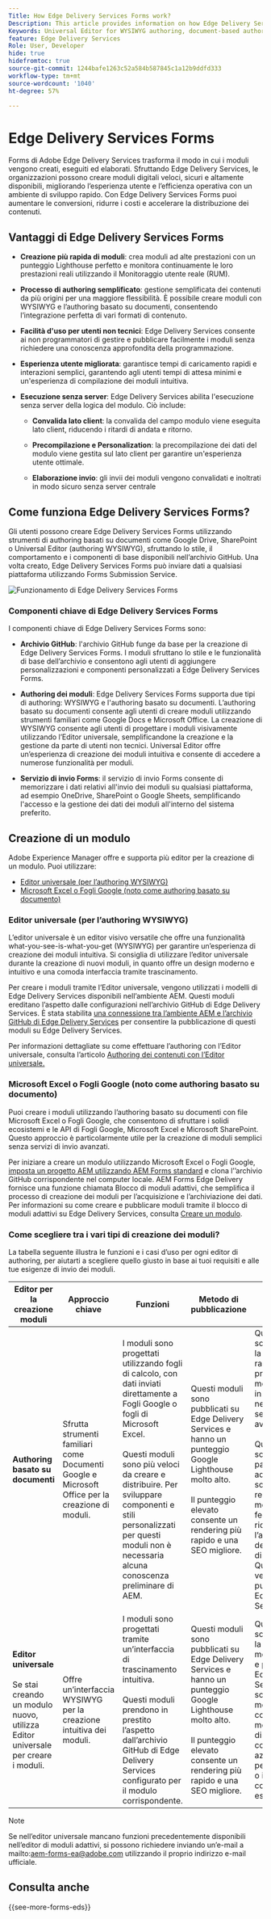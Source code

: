 ```yaml
---
Title: How Edge Delivery Services Forms work?
Description: This article provides information on how Edge Delivery Services Forms work. It also provides information on various form authoring platforms, including the Universal Editor and document-based authoring.
Keywords: Universal Editor for WYSIWYG authoring, document-based authoring, Working of Edge Delivery Services Forms, How Edge Delivery Services Forms work?
feature: Edge Delivery Services
Role: User, Developer
hide: true
hidefromtoc: true
source-git-commit: 1244bafe1263c52a584b587845c1a12b9ddfd333
workflow-type: tm+mt
source-wordcount: '1040'
ht-degree: 57%

---
```



# Edge Delivery Services Forms

Forms di Adobe Edge Delivery Services trasforma il modo in cui i moduli vengono creati, eseguiti ed elaborati. Sfruttando Edge Delivery Services, le organizzazioni possono creare moduli digitali veloci, sicuri e altamente disponibili, migliorando l’esperienza utente e l’efficienza operativa con un ambiente di sviluppo rapido. Con Edge Delivery Services Forms puoi aumentare le conversioni, ridurre i costi e accelerare la distribuzione dei contenuti.

## Vantaggi di Edge Delivery Services Forms

* **Creazione più rapida di moduli**: crea moduli ad alte prestazioni con un punteggio Lighthouse perfetto e monitora continuamente le loro prestazioni reali utilizzando il Monitoraggio utente reale (RUM).

* **Processo di authoring semplificato**: gestione semplificata dei contenuti da più origini per una maggiore flessibilità. È possibile creare moduli con WYSIWYG e l’authoring basato su documenti, consentendo l’integrazione perfetta di vari formati di contenuto.

* **Facilità d&#39;uso per utenti non tecnici**: Edge Delivery Services consente ai non programmatori di gestire e pubblicare facilmente i moduli senza richiedere una conoscenza approfondita della programmazione.

* **Esperienza utente migliorata**: garantisce tempi di caricamento rapidi e interazioni semplici, garantendo agli utenti tempi di attesa minimi e un&#39;esperienza di compilazione dei moduli intuitiva.

* **Esecuzione senza server**: Edge Delivery Services abilita l&#39;esecuzione senza server della logica del modulo. Ciò include:

   * **Convalida lato client**: la convalida del campo modulo viene eseguita lato client, riducendo i ritardi di andata e ritorno.

   * **Precompilazione e Personalization**: la precompilazione dei dati del modulo viene gestita sul lato client per garantire un&#39;esperienza utente ottimale.

   * **Elaborazione invio**: gli invii dei moduli vengono convalidati e inoltrati in modo sicuro senza server centrale

## Come funziona Edge Delivery Services Forms?

Gli utenti possono creare Edge Delivery Services Forms utilizzando strumenti di authoring basati su documenti come Google Drive, SharePoint o Universal Editor (authoring WYSIWYG), sfruttando lo stile, il comportamento e i componenti di base disponibili nell’archivio GitHub. Una volta creato, Edge Delivery Services Forms può inviare dati a qualsiasi piattaforma utilizzando Forms Submission Service.

![Funzionamento di Edge Delivery Services Forms](/help/edge/docs/forms/assets/eds-forms-working.png)

### Componenti chiave di Edge Delivery Services Forms

I componenti chiave di Edge Delivery Services Forms sono:

* **Archivio GitHub**: l&#39;archivio GitHub funge da base per la creazione di Edge Delivery Services Forms. I moduli sfruttano lo stile e le funzionalità di base dell’archivio e consentono agli utenti di aggiungere personalizzazioni e componenti personalizzati a Edge Delivery Services Forms.

* **Authoring dei moduli**: Edge Delivery Services Forms supporta due tipi di authoring: WYSIWYG e l&#39;authoring basato su documenti. L’authoring basato su documenti consente agli utenti di creare moduli utilizzando strumenti familiari come Google Docs e Microsoft Office. La creazione di WYSIWYG consente agli utenti di progettare i moduli visivamente utilizzando l’Editor universale, semplificandone la creazione e la gestione da parte di utenti non tecnici. Universal Editor offre un’esperienza di creazione dei moduli intuitiva e consente di accedere a numerose funzionalità per moduli.

* **Servizio di invio Forms**: il servizio di invio Forms consente di memorizzare i dati relativi all&#39;invio dei moduli su qualsiasi piattaforma, ad esempio OneDrive, SharePoint o Google Sheets, semplificando l&#39;accesso e la gestione dei dati dei moduli all&#39;interno del sistema preferito.

## Creazione di un modulo

Adobe Experience Manager offre e supporta più editor per la creazione di un modulo. Puoi utilizzare:
* [Editor universale (per l’authoring WYSIWYG)](#universal-editor-for-wysiwyg-authoring)
* [Microsoft Excel o Fogli Google (noto come authoring basato su documento)](#microsoft-excel-or-google-sheets-known-as-document-based-authoring)

### Editor universale (per l’authoring WYSIWYG)

L’editor universale è un editor visivo versatile che offre una funzionalità what-you-see-is-what-you-get (WYSIWYG) per garantire un’esperienza di creazione dei moduli intuitiva. Si consiglia di utilizzare l’editor universale durante la creazione di nuovi moduli, in quanto offre un design moderno e intuitivo e una comoda interfaccia tramite trascinamento.

Per creare i moduli tramite l’Editor universale, vengono utilizzati i modelli di Edge Delivery Services disponibili nell’ambiente AEM. Questi moduli ereditano l’aspetto dalle configurazioni nell’archivio GitHub di Edge Delivery Services. È stata stabilita [una connessione tra l’ambiente AEM e l’archivio GitHub di Edge Delivery Services](/help/edge/docs/forms/publishing-forms.md) per consentire la pubblicazione di questi moduli su Edge Delivery Services.

Per informazioni dettagliate su come effettuare l’authoring con l’Editor universale, consulta l’articolo [Authoring dei contenuti con l’Editor universale.](https://experienceleague.adobe.com/it/docs/experience-manager-cloud-service/content/sites/authoring/universal-editor/authoring)

### Microsoft Excel o Fogli Google (noto come authoring basato su documento)

Puoi creare i moduli utilizzando l’authoring basato su documenti con file Microsoft Excel o Fogli Google, che consentono di sfruttare i solidi ecosistemi e le API di Fogli Google, Microsoft Excel e Microsoft SharePoint. Questo approccio è particolarmente utile per la creazione di moduli semplici senza servizi di invio avanzati.

Per iniziare a creare un modulo utilizzando Microsoft Excel o Fogli Google, [imposta un progetto AEM utilizzando AEM Forms standard](/help/edge/docs/forms/tutorial.md#create-a-new-aem-project-pre-configured-with-adaptive-forms-block) e clona l’’archivio GitHub corrispondente nel computer locale. AEM Forms Edge Delivery fornisce una funzione chiamata Blocco di moduli adattivi, che semplifica il processo di creazione dei moduli per l’acquisizione e l’archiviazione dei dati. Per informazioni su come creare e pubblicare moduli tramite il blocco di moduli adattivi su Edge Delivery Services, consulta [Creare un modulo](/help/edge/docs/forms/create-forms.md).

<!--
## Adaptive Forms editors (for Core Components or foundation components based authoring)

You can author forms that are engaging, responsive and dynamic. The Adaptive Form editor provides a user-friendly wizard that allows you to quickly create Adaptive Forms. The form wizard features easy tab navigation, enabling you to select pre-configured templates for foundation or core components, themes, data models, and submission options to create a form efficiently. 

[Authoring forms with Core Components](/help/forms/creating-adaptive-form-core-components.md) allows you to leverage standardized data capture components that can be customized, reducing development time and lowering maintenance costs for digital enrollment experiences. These forms can be published using the Adaptive Forms Block on Edge Delivery Services or through the AEM Publish instance. 

[Authoring forms with Foundation Components](/help/forms/create-an-adaptive-form.md) uses classic data capture components. These forms can only be published using the AEM Publish instance. 

You can also publish forms created using Adaptive Forms Editors on Edge Delivery Services by establishing [connection between your AEM environment and the Edge Delivery Services GitHub repository](/help/edge/docs/forms/publishing-forms.md).


| **Adaptive Forms editors** | Provides a wizard-driven approach to quickly start forms authoring using templates, styling, and predefined fields. | Use these editors to create Core Components based forms or Foundation Components based forms. | These forms can be published on Edge Delivery Services or via AEM Publish instances.  | Use these editors to create Core Components based forms or Foundation Components based forms. Ideal for scenarios involving complex forms, complex workflows, custom actions, or integrations with external systems. |  



## Types of Publishing for Edge Delivery Services Forms

You can publish Edge Delivery Services Forms on one of the following:

* **Edge Delivery Services Form Submission**: Edge Delivery Services Form Submissions ensure that form interactions, including submission and data processing, are handled efficiently and securely. This enables a faster and more reliable user experience, particularly during high traffic periods. By processing form submissions at the edge, Edge Delivery Services minimizes the reliance on a centralized server.

* **AEM Publish instance**: The AEM Forms server offers a publish instance that manages the forms and related assets available to end users.
-->

### Come scegliere tra i vari tipi di creazione dei moduli?

La tabella seguente illustra le funzioni e i casi d’uso per ogni editor di authoring, per aiutarti a scegliere quello giusto in base ai tuoi requisiti e alle tue esigenze di invio dei moduli.

| **Editor per la creazione moduli** | **Approccio chiave** | **Funzioni** | **Metodo di pubblicazione** | **Casi d’uso** |
|--------|-----------|-------|-------|------------------------------------------------|
| **Authoring basato su documenti** | Sfrutta strumenti familiari come Documenti Google e Microsoft Office per la creazione di moduli. | I moduli sono progettati utilizzando fogli di calcolo, con dati inviati direttamente a Fogli Google o fogli di Microsoft Excel. </br> </br> Questi moduli sono più veloci da creare e distribuire. Per sviluppare componenti e stili personalizzati per questi moduli non è necessaria alcuna conoscenza preliminare di AEM. | Questi moduli sono pubblicati su Edge Delivery Services e hanno un punteggio Google Lighthouse molto alto. </br> </br> Il punteggio elevato consente un rendering più rapido e una SEO migliore. | Questi moduli sono ideali per la creazione rapida di prototipi o per moduli di base in cui non sono necessari servizi di invio avanzati. </br> </br> Questi moduli sono particolarmente adatti per sondaggi, registrazioni o moduli di feedback che richiedono l’archiviazione dei dati nei fogli di calcolo. Questi moduli vengono pubblicati su Edge Delivery Services |
| **Editor universale**  </br> </br> Se stai creando un modulo nuovo, utilizza Editor universale per creare i moduli. | Offre un’interfaccia WYSIWYG per la creazione intuitiva dei moduli. | I moduli sono progettati tramite un’interfaccia di trascinamento intuitiva. </br> </br> Questi moduli prendono in prestito l’aspetto dall’archivio GitHub di Edge Delivery Services configurato per il modulo corrispondente. | Questi moduli sono pubblicati su Edge Delivery Services e hanno un punteggio Google Lighthouse molto alto. </br> </br> Il punteggio elevato consente un rendering più rapido e una SEO migliore. | Questi moduli sono ideali per la creazione di moduli per siti e pagine di Edge Delivery Service. Questi scenari di moduli coinvolgono moduli e flussi di lavoro complessi, azioni personalizzate o integrazioni con sistemi esterni |

>[!NOTE]
>
>
> Se nell’editor universale mancano funzioni precedentemente disponibili nell’editor di moduli adattivi, si possono richiedere inviando un’e-mail a mailto:aem-forms-ea@adobe.com utilizzando il proprio indirizzo e-mail ufficiale.

## Consulta anche

{{see-more-forms-eds}}




